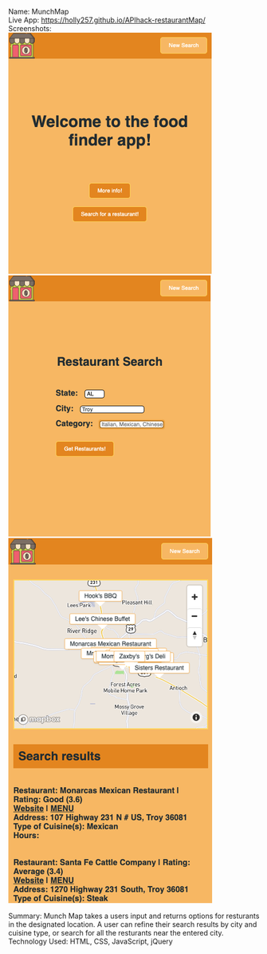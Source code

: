 Name: MunchMap <br/>
Live App: https://holly257.github.io/APIhack-restaurantMap/ <br/>
Screenshots: <br/>
![user form entry page](images/ScreenShot2.png)
<br/>
![user results page](images/ScreenShot3.png)
<br/>
![starting page image](images/ScreenShot1.png)


Summary: Munch Map takes a users input and returns options for resturants in the designated location. A user can refine their search results by city and cuisine type, or search for all the resturants near the entered city. 
Technology Used: HTML, CSS, JavaScript, jQuery
